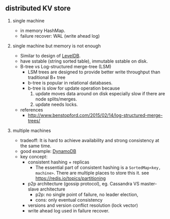 ## distributed KV store
1. single machine
    - in memory HashMap.
    - failure recover: WAL (write ahead log)
2. single machine but memory is not enough
    - Similar to design of [LevelDB](https://soulmachine.gitbooks.io/system-design/cn/key-value-store.html).
    - have sstable (string sorted table), immutable sstable on disk.
    - B-tree vs Log-structured merge-tree (LSM)
        - LSM trees are designed to provide better write throughput than traditional B+ tree
        - b-tree is popular in relational databases.
        - b-tree is slow for update operation because 
            1. update moves data around on disk especially slow if there are node splits/merges.
            2. update needs locks.
    - references
        - http://www.benstopford.com/2015/02/14/log-structured-merge-trees/

3. multiple machines
    - tradeoff: It is hard to achieve availability and strong consistency at the same time.
    - good example: [DynamoDB](https://www.allthingsdistributed.com/files/amazon-dynamo-sosp2007.pdf)
    - key concept: 
        - consistent hashing + replicas
            - The essential part of consistent hashing is a `SortedMap<key, machine>`. There are multiple places to store this it.
                see https://redis.io/topics/partitioning
        - p2p architecture (gossip protocol), eg. Cassandra VS master-slave architecture
            - p2p: no single point of failure, no leader election, 
            - cons: only eventual consistency
        - versions and version conflict resolution (lock vector)
        - write ahead log used in failure recover.
